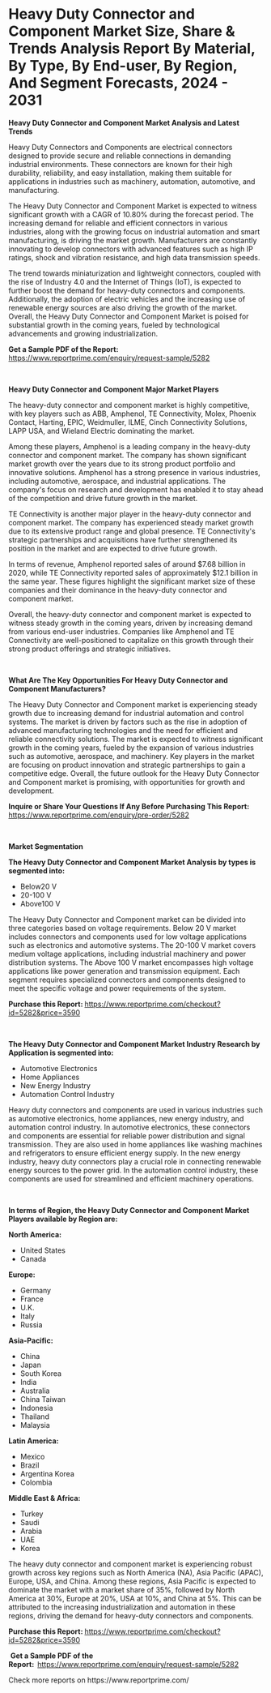 <p><h1>Heavy Duty Connector and Component Market Size, Share & Trends Analysis Report By Material, By Type, By End-user, By Region, And Segment Forecasts, 2024 - 2031</h1></p><p><strong>Heavy Duty Connector and Component Market Analysis and Latest Trends</strong></p>
<p><p>Heavy Duty Connectors and Components are electrical connectors designed to provide secure and reliable connections in demanding industrial environments. These connectors are known for their high durability, reliability, and easy installation, making them suitable for applications in industries such as machinery, automation, automotive, and manufacturing.</p><p>The Heavy Duty Connector and Component Market is expected to witness significant growth with a CAGR of 10.80% during the forecast period. The increasing demand for reliable and efficient connectors in various industries, along with the growing focus on industrial automation and smart manufacturing, is driving the market growth. Manufacturers are constantly innovating to develop connectors with advanced features such as high IP ratings, shock and vibration resistance, and high data transmission speeds.</p><p>The trend towards miniaturization and lightweight connectors, coupled with the rise of Industry 4.0 and the Internet of Things (IoT), is expected to further boost the demand for heavy-duty connectors and components. Additionally, the adoption of electric vehicles and the increasing use of renewable energy sources are also driving the growth of the market. Overall, the Heavy Duty Connector and Component Market is poised for substantial growth in the coming years, fueled by technological advancements and growing industrialization.</p></p>
<p><strong>Get a Sample PDF of the Report:&nbsp;</strong> <a href="https://www.reportprime.com/enquiry/request-sample/5282">https://www.reportprime.com/enquiry/request-sample/5282</a></p>
<p>&nbsp;</p>
<p><strong>Heavy Duty Connector and Component Major Market Players</strong></p>
<p><p>The heavy-duty connector and component market is highly competitive, with key players such as ABB, Amphenol, TE Connectivity, Molex, Phoenix Contact, Harting, EPIC, Weidmuller, ILME, Cinch Connectivity Solutions, LAPP USA, and Wieland Electric dominating the market.</p><p>Among these players, Amphenol is a leading company in the heavy-duty connector and component market. The company has shown significant market growth over the years due to its strong product portfolio and innovative solutions. Amphenol has a strong presence in various industries, including automotive, aerospace, and industrial applications. The company's focus on research and development has enabled it to stay ahead of the competition and drive future growth in the market.</p><p>TE Connectivity is another major player in the heavy-duty connector and component market. The company has experienced steady market growth due to its extensive product range and global presence. TE Connectivity's strategic partnerships and acquisitions have further strengthened its position in the market and are expected to drive future growth.</p><p>In terms of revenue, Amphenol reported sales of around $7.68 billion in 2020, while TE Connectivity reported sales of approximately $12.1 billion in the same year. These figures highlight the significant market size of these companies and their dominance in the heavy-duty connector and component market.</p><p>Overall, the heavy-duty connector and component market is expected to witness steady growth in the coming years, driven by increasing demand from various end-user industries. Companies like Amphenol and TE Connectivity are well-positioned to capitalize on this growth through their strong product offerings and strategic initiatives.</p></p>
<p>&nbsp;</p>
<p><strong>What Are The Key Opportunities For Heavy Duty Connector and Component Manufacturers?</strong></p>
<p><p>The Heavy Duty Connector and Component market is experiencing steady growth due to increasing demand for industrial automation and control systems. The market is driven by factors such as the rise in adoption of advanced manufacturing technologies and the need for efficient and reliable connectivity solutions. The market is expected to witness significant growth in the coming years, fueled by the expansion of various industries such as automotive, aerospace, and machinery. Key players in the market are focusing on product innovation and strategic partnerships to gain a competitive edge. Overall, the future outlook for the Heavy Duty Connector and Component market is promising, with opportunities for growth and development.</p></p>
<p><strong>Inquire or Share Your Questions If Any Before Purchasing This Report:</strong> <a href="https://www.reportprime.com/enquiry/pre-order/5282">https://www.reportprime.com/enquiry/pre-order/5282</a></p>
<p>&nbsp;</p>
<p><strong>Market Segmentation</strong></p>
<p><strong>The Heavy Duty Connector and Component Market Analysis by types is segmented into:</strong></p>
<p><ul><li>Below20 V</li><li>20-100 V</li><li>Above100 V</li></ul></p>
<p><p>The Heavy Duty Connector and Component market can be divided into three categories based on voltage requirements. Below 20 V market includes connectors and components used for low voltage applications such as electronics and automotive systems. The 20-100 V market covers medium voltage applications, including industrial machinery and power distribution systems. The Above 100 V market encompasses high voltage applications like power generation and transmission equipment. Each segment requires specialized connectors and components designed to meet the specific voltage and power requirements of the system.</p></p>
<p><strong>Purchase this Report:&nbsp;</strong><a href="https://www.reportprime.com/checkout?id=5282&price=3590">https://www.reportprime.com/checkout?id=5282&price=3590</a></p>
<p>&nbsp;</p>
<p><strong>The Heavy Duty Connector and Component Market Industry Research by Application is segmented into:</strong></p>
<p><ul><li>Automotive Electronics</li><li>Home Appliances</li><li>New Energy Industry</li><li>Automation Control Industry</li></ul></p>
<p><p>Heavy duty connectors and components are used in various industries such as automotive electronics, home appliances, new energy industry, and automation control industry. In automotive electronics, these connectors and components are essential for reliable power distribution and signal transmission. They are also used in home appliances like washing machines and refrigerators to ensure efficient energy supply. In the new energy industry, heavy duty connectors play a crucial role in connecting renewable energy sources to the power grid. In the automation control industry, these components are used for streamlined and efficient machinery operations.</p></p>
<p>&nbsp;</p>
<p><strong>In terms of Region, the Heavy Duty Connector and Component Market Players available by Region are:</strong></p>
<p>
    <p> <strong> North America: </strong>
        <ul>
            <li>United States</li>
            <li>Canada</li>
        </ul>
        </p> 
    <p> <strong> Europe: </strong>
        <ul>
            <li>Germany</li>
            <li>France</li>
            <li>U.K.</li>
            <li>Italy</li>
            <li>Russia</li>
        </ul>
        </p> 
    <p> <strong> Asia-Pacific: </strong>
        <ul>
            <li>China</li>
            <li>Japan</li>
            <li>South Korea</li>
            <li>India</li>
            <li>Australia</li>
            <li>China Taiwan</li>
            <li>Indonesia</li>
            <li>Thailand</li>
            <li>Malaysia</li>
        </ul>
        </p> 
    <p> <strong> Latin America: </strong>
        <ul>
            <li>Mexico</li>
            <li>Brazil</li>
            <li>Argentina Korea</li>
            <li>Colombia</li>
        </ul>
        </p> 
    <p> <strong> Middle East & Africa: </strong>
        <ul>
            <li>Turkey</li>
            <li>Saudi</li>
            <li>Arabia</li>
            <li>UAE</li>
            <li>Korea</li>
        </ul>
    </p>
    </p>
<p><p>The heavy duty connector and component market is experiencing robust growth across key regions such as North America (NA), Asia Pacific (APAC), Europe, USA, and China. Among these regions, Asia Pacific is expected to dominate the market with a market share of 35%, followed by North America at 30%, Europe at 20%, USA at 10%, and China at 5%. This can be attributed to the increasing industrialization and automation in these regions, driving the demand for heavy-duty connectors and components.</p></p>
<p><strong>Purchase this Report: </strong><a href="https://www.reportprime.com/checkout?id=5282&price=3590">https://www.reportprime.com/checkout?id=5282&price=3590</a></p>
<p>&nbsp;<strong>Get a Sample PDF of the Report:&nbsp;&nbsp;</strong><a href="https://www.reportprime.com/enquiry/request-sample/5282">https://www.reportprime.com/enquiry/request-sample/5282</a></p>
<p><strong></strong></p>
<p>Check more reports on https://www.reportprime.com/</p>